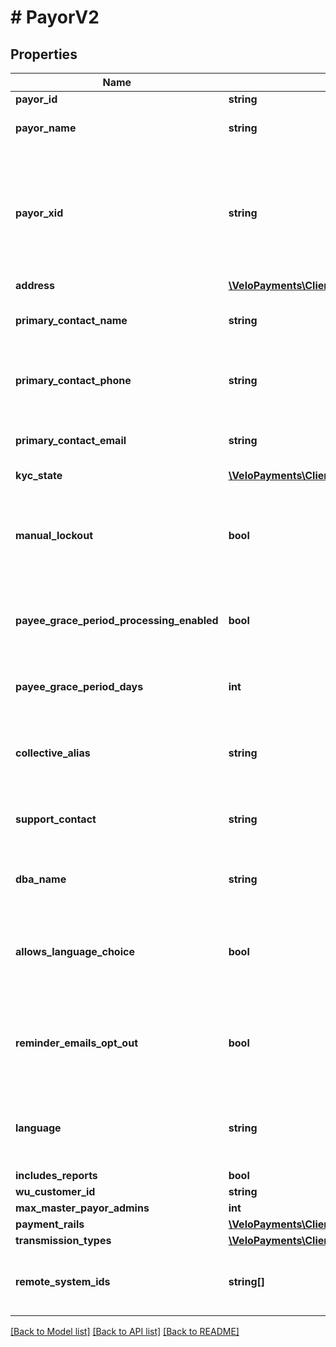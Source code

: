 # # PayorV2

## Properties

Name | Type | Description | Notes
------------ | ------------- | ------------- | -------------
**payor_id** | **string** |  | [readonly]
**payor_name** | **string** | The name of the payor. |
**payor_xid** | **string** | A unique identifier that an external system uses to reference the payor in their system | [optional]
**address** | [**\VeloPayments\Client\Model\PayorAddressV2**](PayorAddressV2.md) |  | [optional]
**primary_contact_name** | **string** | Name of primary contact for the payor. | [optional]
**primary_contact_phone** | **string** | Primary contact phone number for the payor. | [optional]
**primary_contact_email** | **string** | Primary contact email for the payor. | [optional]
**kyc_state** | [**\VeloPayments\Client\Model\KycState**](KycState.md) |  | [optional]
**manual_lockout** | **bool** | Whether or not the payor has been manually locked by the backoffice. | [optional]
**payee_grace_period_processing_enabled** | **bool** | Whether grace period processing is enabled. | [optional] [readonly]
**payee_grace_period_days** | **int** | The grace period for paying payees in days. | [optional] [readonly]
**collective_alias** | **string** | How the payor has chosen to refer to payees. | [optional]
**support_contact** | **string** | The payor’s support contact email address. | [optional]
**dba_name** | **string** | The payor’s &#39;Doing Business As&#39; name. | [optional]
**allows_language_choice** | **bool** | Whether or not the payor allows language choice in the UI. | [optional]
**reminder_emails_opt_out** | **bool** | Whether or not the payor has opted-out of reminder emails being sent. | [optional] [readonly]
**language** | **string** | The payor’s language preference. Must be one of [EN, FR]. | [optional]
**includes_reports** | **bool** |  | [optional]
**wu_customer_id** | **string** |  | [optional]
**max_master_payor_admins** | **int** |  | [optional]
**payment_rails** | [**\VeloPayments\Client\Model\PaymentRails**](PaymentRails.md) |  | [optional]
**transmission_types** | [**\VeloPayments\Client\Model\TransmissionTypes2**](TransmissionTypes2.md) |  | [optional]
**remote_system_ids** | **string[]** | The payor’s supported remote systems by id | [optional]

[[Back to Model list]](../../README.md#models) [[Back to API list]](../../README.md#endpoints) [[Back to README]](../../README.md)
